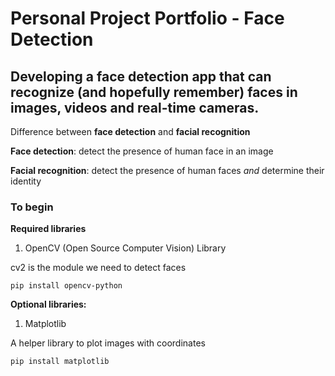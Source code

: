# Personal Project Portfolio - Face Detection
## Developing a face detection app that can recognize (and hopefully remember) faces in images, videos and real-time cameras.

Difference between **face detection** and **facial recognition**

**Face detection**: detect the presence of human face in an image

**Facial recognition**: detect the presence of human faces *and* determine their identity
 
### To begin

**Required libraries**
1. OpenCV (Open Source Computer Vision) Library

cv2 is the module we need to detect faces

```
pip install opencv-python
```

**Optional libraries:**
1. Matplotlib

A helper library to plot images with coordinates

```
pip install matplotlib
```
